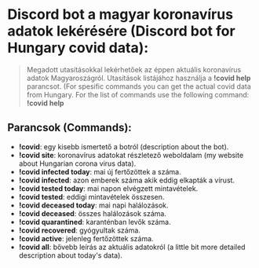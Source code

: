 # Discord bot a magyar koronavírus adatok lekérésére (Discord bot for Hungary covid data):

> Megadott utasításokkal lekérhetőek az éppen aktuális koronavírus adatok Magyaroszágról. Utasítások listájához használja a **!covid help** parancsot. (For spesific commands you can get the actual covid data from Hungary. For the list of commands use the following command: **!covid help**

## Parancsok (Commands):
   * **!covid**: egy kisebb ismertető a botról (description about the bot).
   * **!covid site**: koronavírus adatokat részletező weboldalam (my website about Hungarian corona virus data).
   * **!covid infected today**: mai új fertőzöttek a száma.
   * **!covid infected**: azon emberek száma akik eddig elkapták a vírust.
   * **!covid tested today**: mai napon elvégzett mintavételek.
   * **!covid tested**: eddigi mintavételek összesen.
   * **!covid deceased today**: mai napi halálozások.
   * **!covid deceased**: összes halálozások száma.
   * **!covid quarantined**: karanténban levők száma.
   * **!covid recovered**: gyógyultak száma.
   * **!covid active**: jelenleg fertőzöttek száma.
   * **!covid all**: bővebb leírás az aktuális adatokról (a little bit more detailed description about today's data).
